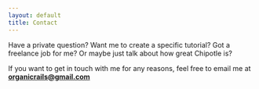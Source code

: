 ```yaml
---
layout: default
title: Contact
---
```


Have a private question? Want me to create a specific tutorial? Got a freelance job for me? Or maybe just talk about how great Chipotle is?

If you want to get in touch with me for any reasons, feel free to email me at **organicrails@gmail.com**